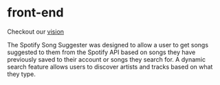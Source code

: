 # front-end

Checkout our [vision](https://docs.google.com/document/d/1DyTtbYcpjTkPMiFAWzQUmYTrgQ2kKh4c14Lpiv6esI0/edit)

The Spotify Song Suggester was designed to allow a user to get songs suggested to them from the Spotify API based on songs they have previously saved to their account or songs they search for. A dynamic search feature allows users to discover artists and tracks based on what they type.
